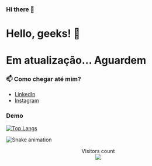 ### Hi there 👋

<!--
**IMNascimento/IMNascimento** is a ✨ _special_ ✨ repository because its `README.md` (this file) appears on your GitHub profile.

Here are some ideas to get you started:

- 🔭 I’m currently working on ...
- 🌱 I’m currently learning ...
- 👯 I’m looking to collaborate on ...
- 🤔 I’m looking for help with ...
- 💬 Ask me about ...
- 📫 How to reach me: ...
- 😄 Pronouns: ...
- ⚡ Fun fact: ...
-->
# Hello, geeks! 👋
# Em atualização... Aguardem
### 📫 Como chegar até mim?
- [LinkedIn](https://www.linkedin.com/in/igor-nascimento-a76a29155/)  
- [Instagram](https://www.instagram.com/igosjn99/)

### Demo

[![Top Langs](https://github-readme-stats.vercel.app/api/top-langs/?username=IMNascimento)](https://github.com/IMNascimento/github-readme-stats)




![Snake animation](https://github.com/sthemonica/sthemonica/blob/output/github-contribution-grid-snake.svg)
  

<p align="center"> 
  Visitors count<br>
  <img src="https://profile-counter.glitch.me/sthemonica/count.svg" />
</p>
